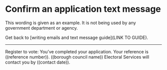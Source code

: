 # Confirm an application text message

This wording is given as an example. It is not being used by any government department or agency.

Get back to [writing emails and text message guide](LINK TO GUIDE). 

***

Register to vote: You’ve completed your application. Your reference is ((reference number)). ((borough council name)) Electoral Services will contact you by ((contact date)).




